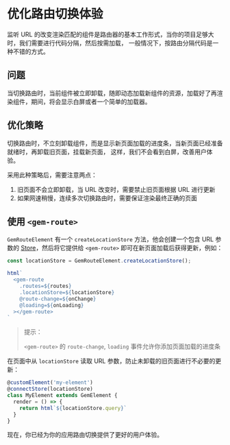 # 优化路由切换体验

监听 URL 的改变渲染匹配的组件是路由器的基本工作形式，当你的项目足够大时，我们需要进行代码分隔，然后按需加载，
一般情况下，按路由分隔代码是一种不错的方式。

## 问题

当切换路由时，当前组件被立即卸载，随即动态加载新组件的资源，加载好了再渲染组件，期间，将会显示白屏或者一个简单的加载器。

## 优化策略

切换路由时，不立刻卸载组件，而是显示新页面加载的进度条，当新页面已经准备就绪时，再卸载旧页面，挂载新页面，
这样，我们不会看到白屏，改善用户体验。

采用此种策略后，需要注意两点：

1. 旧页面不会立即卸载，当 URL 改变时，需要禁止旧页面根据 URL 进行更新
2. 如果网速稍慢，连续多次切换路由时，需要保证渲染最终正确的页面

## 使用 `<gem-route>`

`GemRouteElement` 有一个 `createLocationStore` 方法，他会创建一个包含 URL 参数的 [Store](../001-guide/001-basic/003-global-state-management.md)，然后将它提供给 `<gem-route>` 即可在新页面加载后获得更新，例如：

```ts
const locationStore = GemRouteElement.createLocationStore();

html`
  <gem-route
    .routes=${routes}
    .locationStore=${locationStore}
    @route-change=${onChange}
    @loading=${onLoading}
  ></gem-route>
`
```

> 提示：
>
> `<gem-route>` 的 `route-change`, `loading` 事件允许你添加页面加载的进度条

在页面中从 `locationStore` 读取 URL 参数，防止未卸载的旧页面进行不必要的更新：

```ts
@customElement('my-element')
@connectStore(locationStore)
class MyElement extends GemElement {
  render = () => {
    return html`${locationStore.query}`
  }
}
```

现在，你已经为你的应用路由切换提供了更好的用户体验。